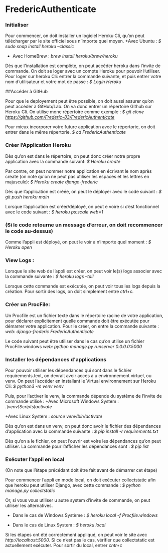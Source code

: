 # FredericAuthenticate

### Initialiser 

Pour commencer, on doit installer un logiciel Heroku Cli, qu’on peut télécharger par le site officiel sous n’importe quel moyen. 
  +Avec Ubuntu : 
  *$ sudo snap install heroku –classic*

 + Avec HomeBrew : 
  *brew install heroku/brew/heroku*

Dès que l'installation est complète, on peut accéder heroku dans l’invite de commande. On doit se loger avec un compte Heroku pour pouvoir l’utiliser. 
Pour loger sur heroku Cli: entrer la commande suivante, et puis entrer votre nom d’utilisateur et votre mot de passe : 
*$ Login Heroku* 

##Accéder à GitHub 

Pour que le deployement peut être possible, on doit aussi assurer qu’on peut accéder à GitHub/Lab. On va donc entrer un répertoire Github sur Heroku Cli. On utilise mone répertoire comme exemple :
*$ git clone https://github.com/Frederic-83/FredericAuthenticate*

Pour mieux incorporer votre future application avec le répertorie, on doit entrer dans le même répertorie. 
*$ cd FredericAuthenticate*

### Créer l’Application Heroku 

Dès qu’on est dans le répertoire, on peut donc créer notre propre application avec la commande suivant: 
*$ Heroku create*

Par contre, on peut nommer notre application en écrivant le nom après create (on note qu'on ne peut pas utiliser les espaces et les lettres en majuscule): 
*$ Heroku create django-frederic*

Dès que l’application est créée, on peut le déployer avec le code suivant : 
*$ git push heroku main*

Lorsque l’application est créer/déployé, on peut e voire si c’est fonctionnel avec le code suivant : 
*$ heroku ps:scale web=1*

### (Si le code retourne un message d’erreur, on doit recommencer le code au-dessus) 

Comme l’appli est déployé, on peut le voir à n’importe quel moment : 
*$ Heroku open*

### View Logs : 

Lorsque le site web de l’appli est créer, on peut voir le(s) logs associer avec la commande suivante : 
*$ heroku logs –tail*

Lorsque cette commande est exécutée, on peut voir tous les logs depuis la création. Pour sortir des logs, on doit simplement entre *ctrl+c.* 

### Créer un ProcFile: 

Un Procfile est un fichier texte dans le répertoire racine de votre application, pour déclarer explicitement quelle commande doit être exécutée pour démarrer votre application. Pour le créer, on entre la commande suivante : 
*web: django-frederic FredericAuthenticate*

Le code suivant peut être utiliser dans le cas qu’on utilise un fichier ProcFile.windows 
*web: python manage.py runserver 0.0.0.0:5000* 

### Installer les dépendances d'applications 

Pour pouvoir utiliser les dépendances qui sont dans le fichier requirements.text, on devrait avoir accès à u environnement virtuel, ou venv. On peut l’accéder en installant le Virtual environnement sur Heroku Cli: 
*$ python3 -m venv venv* 

Puis, pour l’activer le venv, la commande dépende du système de l’invite de commande utilisé : 
  +Avec Microsoft Windows System : 
  *.\venv\Scripts\activate*

  +Avec Linux System : 
  *source venv/bin/activate*

Dès qu’on est dans un venv, on peut donc avoir le fichier des dépendances d’application avec la commande suivante : 
*$ pip install -r requirements.txt*

Dès qu’on a le fichier, on peut l’ouvrir est voire les dépendances qu’on peut utiliser. La commande pour l’afficher les dépendances sont : 
*$ pip list*

### Exécuter l’appli en local 

(On note que l’étape précédant doit être fait avant de démarrer cet étape) 

Pour commencer l’appli en mode local, on doit exécuter collectstatic afin que heroku peut utiliser Django, avec cette commande : 
*$ python manage.py collectstatic*

Or, si vous vous utiliser u autre system d’invite de commande, on peut utiliser les alternatives. 
 + Dans le cas de Windows Système : 
   *$ heroku local -f Procfile.windows*

 + Dans le cas de Linux System : 
   *$ heroku local*

Si les étapes ont été correctement appliqué, on peut voir le site avec *http://localhost:5000.* Si ce n’est pas le cas, vérifier que collectstatic est actuellement exécuter. 
Pour sortir du local, entrer *cntr+c* 

